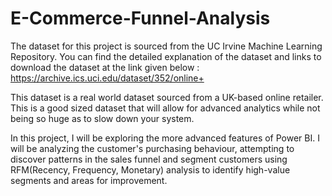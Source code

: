 # E-Commerce-Funnel-Analysis

The dataset for this project is sourced from the UC Irvine Machine Learning Repository. You can find the detailed explanation of the dataset and links to download the dataset at the link given below : https://archive.ics.uci.edu/dataset/352/online+

This dataset is a real world dataset sourced from a UK-based online retailer. This is a good sized dataset that will allow for advanced analytics while not being so huge as to slow down your system.

In this project, I will be exploring the more advanced features of Power BI. I will be analyzing the customer's purchasing behaviour, attempting to discover patterns in the sales funnel and segment customers using RFM(Recency, Frequency, Monetary) analysis to identify high-value segments and areas for improvement.
